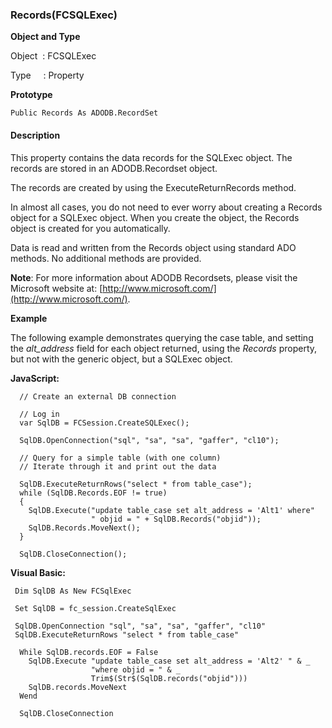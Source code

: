 ### Records(FCSQLExec)

**Object and Type**

Object  : FCSQLExec

Type     : Property

**Prototype**

```
Public Records As ADODB.RecordSet
```

#### Description

This property contains the data records for the SQLExec object. The records are stored in an ADODB.Recordset object.

The records are created by using the ExecuteReturnRecords method.

In almost all cases, you do not need to ever worry about creating a Records object for a SQLExec object. When you create the object, the Records object is created for you automatically.

Data is read and written from the Records object using standard ADO methods. No additional methods are provided.

**Note**: For more information about ADODB Recordsets, please visit the Microsoft website at: [http://www.microsoft.com/](http://www.microsoft.com/).

**Example**

The following example demonstrates querying the case table, and setting the _alt_address_ field for each object returned, using the _Records_ property, but not with the generic object, but a SQLExec object.

**JavaScript:**
```
  // Create an external DB connection

  // Log in
  var SqlDB = FCSession.CreateSQLExec();

  SqlDB.OpenConnection("sql", "sa", "sa", "gaffer", "cl10");

  // Query for a simple table (with one column)
  // Iterate through it and print out the data

  SqlDB.ExecuteReturnRows("select * from table_case");
  while (SqlDB.Records.EOF != true)
  {
    SqlDB.Execute("update table_case set alt_address = 'Alt1' where"
                  " objid = " + SqlDB.Records("objid"));
    SqlDB.Records.MoveNext();
  }

  SqlDB.CloseConnection();
```

**Visual Basic:**
```
 Dim SqlDB As New FCSqlExec

 Set SqlDB = fc_session.CreateSqlExec

 SqlDB.OpenConnection "sql", "sa", "sa", "gaffer", "cl10"
 SqlDB.ExecuteReturnRows "select * from table_case"

  While SqlDB.records.EOF = False
    SqlDB.Execute "update table_case set alt_address = 'Alt2' " & _
                  "where objid = " & _
                  Trim$(Str$(SqlDB.records("objid")))
    SqlDB.records.MoveNext
  Wend

  SqlDB.CloseConnection
```